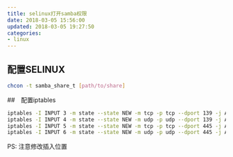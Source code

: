 ```yaml
---
title: selinux打开samba权限
date: 2018-03-05 15:56:00
updated: 2018-03-05 19:27:50
categories:
- linux
---
```

## 配置SELINUX

```bash
chcon -t samba_share_t [path/to/share]
```

##　配置iptables

```bash
iptables -I INPUT 3 -m state --state NEW -m tcp -p tcp --dport 139 -j ACCEPT && \
iptables -I INPUT 4 -m state --state NEW -m udp -p udp --dport 139 -j ACCEPT && \
iptables -I INPUT 5 -m state --state NEW -m tcp -p tcp --dport 445 -j ACCEPT && \
iptables -I INPUT 6 -m state --state NEW -m udp -p udp --dport 445 -j ACCEPT
```
PS: 注意修改插入位置